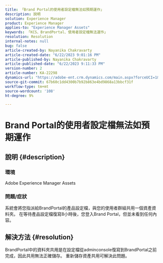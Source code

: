 ```yaml
---
title: 「Brand Portal的使用者設定檔無法如預期運作」
description: 說明
solution: Experience Manager
product: Experience Manager
applies-to: "Experience Manager Assets"
keywords: 「KCS、BrandPortal、使用者設定檔無法運作」
resolution: Resolution
internal-notes: null
bug: false
article-created-by: Nayanika Chakravarty
article-created-date: "6/22/2023 9:01:16 PM"
article-published-by: Nayanika Chakravarty
article-published-date: "6/22/2023 9:11:33 PM"
version-number: 2
article-number: KA-22298
dynamics-url: "https://adobe-ent.crm.dynamics.com/main.aspx?forceUCI=1&pagetype=entityrecord&etn=knowledgearticle&id=74ac2ce9-3f11-ee11-8f6d-6045bd006d92"
source-git-commit: 67b60c1dd4300b7b92b863e4bd9868a13bbcf31f
workflow-type: tm+mt
source-wordcount: '108'
ht-degree: 9%

---
```


# Brand Portal的使用者設定檔無法如預期運作

## 說明 {#description}


### 環境

Adobe Experience Manager Assets

### 問題/症狀

系統會將您指派給BrandPortal的產品設定檔，與您的使用者群組共用一個資產資料夾。 在等待產品設定檔復寫8小時後，您登入Brand Portal，但並未看到任何內容。


## 解決方法 {#resolution}


BrandPortal中的資料夾共用是在設定檔從adminconsole復寫到BrandPortal之前完成，因此共用無法正確儲存。 重新儲存資產共用可解決此問題。
